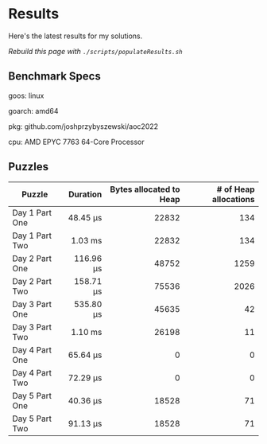# Results

Here's the latest results for my solutions.

_Rebuild this page with `./scripts/populateResults.sh`_

## Benchmark Specs

goos: linux

goarch: amd64

pkg: github.com/joshprzybyszewski/aoc2022

cpu: AMD EPYC 7763 64-Core Processor                


## Puzzles

|Puzzle|Duration|Bytes allocated to Heap|# of Heap allocations|
|-|-:|-:|-:|
|Day 1 Part One|48.45 µs|22832|134|
|Day 1 Part Two|1.03 ms|22832|134|
|Day 2 Part One|116.96 µs|48752|1259|
|Day 2 Part Two|158.71 µs|75536|2026|
|Day 3 Part One|535.80 µs|45635|42|
|Day 3 Part Two|1.10 ms|26198|11|
|Day 4 Part One|65.64 µs|0|0|
|Day 4 Part Two|72.29 µs|0|0|
|Day 5 Part One|40.36 µs|18528|71|
|Day 5 Part Two|91.13 µs|18528|71|
